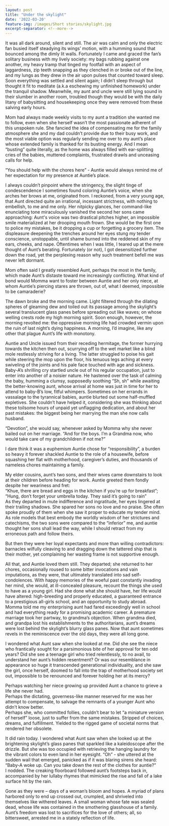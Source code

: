 ```yaml
---
layout: post
title: "Under the skylight"
date: '2022-03-20'
feature-img: /images/Short stories/skylight.jpg
excerpt-separator: <!--more-->
---
```

It was all dark around, silent and still. The air was calm and only the electric fan busied itself steadying its wings’ motion, with a humming sound that bounced among the dimly lit walls. Fortunately I came and graced the fan’s solitary business with my lively society: my bags rubbing against one another, my heavy tramp that tinged my footfall with an aspect of laggardness, zip teeth snapping as they clenched in or broke out of the line, and my lungs as they drew in the air upon pulses that counted toward sleep. Soon everything was settled and silent again; I didn’t sleep through but thought it fit to meditate (a.k.a eschewing my unfinished homework) under the tranquil shadow. Meanwhile, my aunt and uncle were still lying sound in their slumber in another room, troubled though they would be with the daily litany of babysitting and housekeeping once they were removed from these salving early hours.

Mom had always made weekly visits to my aunt a tradition she wanted me to follow, even when she herself wasn’t the most passionate adherent of this unspoken rule. She fancied the idea of compensating me for the family atmosphere she and my dad couldn’t provide due to their busy work, and the most viable option was regularly sending me over to my aunt’s place whose extended family is thanked for its busting energy. And I mean “busting” quite literally, as the home was always filled with ear-splitting cries of the babies, muttered complaints, frustrated drawls and unceasing calls for help. 

“You should help with the chores here” - Auntie would always remind me of her expectation for my presence at Auntie’s place. 

I always couldn’t pinpoint where the stringency, the slight tinge of condescendence I sometimes found coloring Auntie’s voice, when she arches her brows at me, originated from. I reckoned, from a very young age, that Aunt directed quite an irrational, incessant strictness, with nothing to embellish, to me and me only. Her nitpicky glances, her command-like enunciating tone miraculously vanished the second her sons came approaching: Aunt's voice was two drastical pitches higher, an impossible smile materialized at her drooping mouth frown. She would be the first one to police my mistakes, be it dropping a cup or forgetting a grocery item. The displeasure deepening the trenches around her eyes stung my tender conscience, unstoppable, until shame burned into the reddened skin of my ears, cheeks, and nape. Oftentimes when I was little, I teared up at the mere thought of Aunt’s berating. Fortunately (or not), I got desensitized further down the road, yet the perplexing reason why such treatment befell me was never left dormant. 

Mom often said I greatly resembled Aunt, perhaps the most in the family, which made Aunt’s distaste toward me increasingly conflicting. What kind of bond would Momma want to foster between Auntie and her only niece, at whom Auntie’s piercing stares are thrown, out of, what I deemed, impossible to be camaraderie?

The dawn broke and the morning came. Light filtered through the dilating spheres of gleaming dew and toiled out its passage among the skylight’s several translucent glass panes before spreading out like waves; on whose welling crests rode my high morning spirit. Soon enough, however, the morning revolted me: the oppressive morning life had crowded vermin upon the ruin of last night’s dying happiness. A morning, I’d imagine, like any other that plague Aunt’s life with monotony.  

Auntie and Uncle issued from their receding hermitage, the former hurrying towards the kitchen then out, scurrying off to the wet market like a blind mole restlessly striving for a living. The latter struggled to poise his gait while steering the mop upon the floor, his tenuous legs aching at every swiveling of the joints and his pale face touched with age and sickness. Baby-A’s shrilling cry startled uncle out of his regular occupation, just to enter into another of a noisier nature. He hastened over the task of calming the baby, humming a clumsy, supposedly soothing “Sh, sh” while awaiting the better-knowing aunt, whose arrival at home was just in time for her to attend to baby-B’s low, fitful whimpers. Sometimes on her errands in vassalage to the tyrannical babies, auntie blurted out some half-muffled expletives. She couldn’t have helped it, considering she was thinking about these toilsome hours of unpaid yet unflagging dedication, and about her past mistakes: the biggest being her marrying the man she now calls husband.

“Devotion”, she would say, whenever asked by Momma why she never bailed out on her marriage. 
“And for the boys. I’m a Grandma now, who would take care of my grandchildren if not me?”

I dare think it was a euphemism Auntie chose for “responsibility”, a burden so heavy it forever shackled Auntie to the role of a housewife, before squashing her flat with motherhood, caregiver’s duties, and thousands of nameless chores maintaining a family. 

My elder cousins, aunt’s two sons, and their wives came downstairs to look at their children before heading for work. Auntie greeted them fondly despite her weariness and fret:  
“Khue, there are bread and eggs in the kitchen if you’re up for breakfast”;  
“Hung, don’t forget your umbrella today. They said it’s going to rain”  
As they departed in mute indifference and ingratitude, her eyes lingered at their trailing shadows. She spared her sons no love and no praise. She often spoke proudly of them when she saw it proper to educate my tender mind. As role models that best embody the worldly wisdom of her strictures and catechisms, the two sons were compared to the “inferior” me, and auntie thought her sons shall lead the way, while I should retract from my erroneous path and follow theirs.

But then they were her loyal expectants and more than willing contradictors: barnacles wilfully cleaving to and dragging down the tattered ship that is their mother, yet complaining her wasting frame is not supportive enough.

All that, and Auntie loved them still. They departed; she returned to her chores, occasionally roused to some bitter invocations and vain imputations, as they were, that ultimately translated into sad self-condolences. With happy memories of the woeful past constantly invading her mind, she would, at ill-concealed pleasure, recount the things she used to have as a young girl. Had she done what she should have, her life would have altered: high-breeding and properly educated, a guaranteed entrance to a prestigious all-girls school, and an opportunity to study abroad. Momma told me my enterprising aunt had fared exceedingly well in school and had everything ready for a promising academic career. A premature marriage took her partway, to grandma’s objection. When grandma died, and grandpa lost his establishments to the authoritarians, aunt’s dreams were lost behind the skylight’s blurry glass panes. Now that aunt sometimes revels in the reminiscence over the old days, they were all long gone.

I wondered what Aunt saw when she looked at me. Did she see the niece who frantically sought for a parsimonious bite of her approval for ten odd years? Did she see a teenage girl who tried relentlessly, to no avail, to understand her aunt’s hidden resentment? Or was our resemblance in appearance so huge it transcended generational individuality, and she saw the girl, once herself, doomed to fall into the trap of motherhood society set out, impossible to be renounced and forever holding her at its mercy?

Perhaps watching her niece growing up provided Aunt a chance to grieve a life she never had.  
Perhaps the dictating, governess-like manner reserved for me was her attempt to compensate, to salvage the remnants of a younger Aunt who didn’t know better.  
Perhaps she, who committed follies, couldn’t bear to let “a miniature version of herself” loose, just to suffer from the same mistakes. Stripped of choices, dreams, and fulfillment. Yielded to the rigged game of societal norms that rendered her obsolete.  

It did rain today. I wondered what Aunt saw when she looked up at the brightening skylight’s glass panes that sparkled like a kaleidoscope after the drizzle. But she was too occupied with retrieving the hanging laundry for the vibrant colors to even land in her eyesight. “Oh” - she uttered at the sudden wail that emerged, panicked as if it was blaring sirens she heard: 
“Baby-A woke up. Can you take down the rest of the clothes for auntie?”  
I nodded. The creaking floorboard followed aunt’s footsteps back in, accompanied by her lullaby rhymes that mimicked the rise and fall of a lake surface hit by the rain.

Gone as they were – days of a woman’s bloom and hopes. A myriad of plans harbored only to end up crossed out, crumpled, and shriveled into themselves like withered leaves. A small woman whose fate was sealed dead, whose life was contained in the smothering glasshouse of a family. Aunt’s freedom was lost to sacrifices for the love of others; all, so bittersweet, arrested me in a stately reflection of life.

